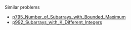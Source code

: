Similar problems
- [p795_Number_of_Subarrays_with_Bounded_Maximum](https://github.com/genxium/Leetcode/tree/master/p795_Number_of_Subarrays_with_Bounded_Maximum) 
- [p992_Subarrays_with_K_Different_Integers](https://github.com/genxium/Leetcode/tree/master/p992_Subarrays_with_K_Different_Integers) 
